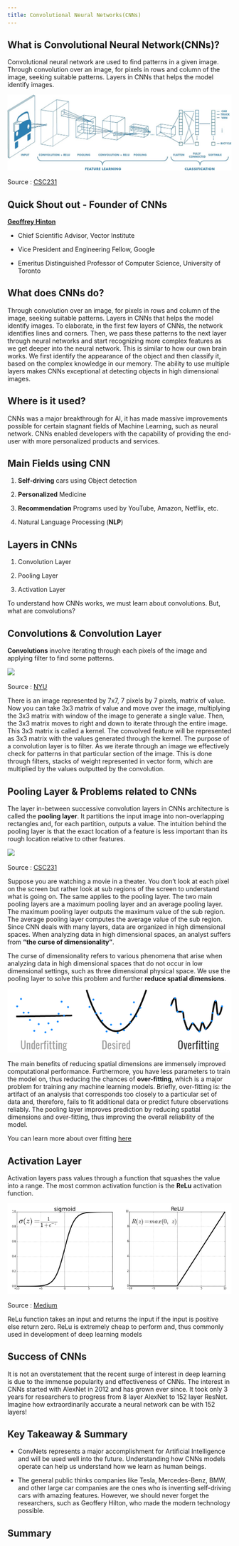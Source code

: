 ```yaml
---
title: Convolutional Neural Networks(CNNs)
---
```


What is Convolutional Neural Network(CNNs)?
----------

Convolutional neural network are used to find patterns in a given image. Through convolution over an image, for pixels in rows and column of the image, seeking suitable patterns. Layers in CNNs that helps the model identify images. 

![](<../images/cnns.jpg>)

Source : [CSC231](http://cs231n.github.io/convolutional-networks/)

Quick Shout out - Founder of CNNs
----------
[**Geoffrey Hinton**](http://www.cs.toronto.edu/~hinton/) 

- Chief Scientific Advisor, Vector Institute 

- Vice President and Engineering Fellow, Google 

- Emeritus Distinguished Professor of Computer Science, University of Toronto 


What does CNNs do?
-------------------

Through convolution over an image, for pixels in rows and column of the image, seeking suitable patterns.
Layers in CNNs that helps the model identify images. To elaborate, in the first few layers of CNNs, the network identifies 
 lines and corners. Then, we pass these patterns to the next layer through neural networks and start recognizing more complex 
 features as we get deeper into the neural network. This is similar to how our own brain works. We first identify the 
 appearance of the object and then classify it, based on the complex knowledge in our memory. The ability to use multiple 
 layers makes CNNs exceptional at detecting objects in high dimensional images.

Where is it used?
-------------------

CNNs was a major breakthrough for AI, it has made massive improvements possible for certain stagnant fields of Machine Learning, such as neural network. CNNs enabled developers with the capability of providing the end-user with more personalized products and services.

## Main Fields using CNN

1) **Self-driving** cars using Object detection

2) **Personalized** Medicine

3) **Recommendation** Programs used by YouTube, Amazon, Netflix, etc.

4) Natural Language Processing (**NLP**)


Layers in CNNs
-------------------
1) Convolution Layer 

2) Pooling Layer

3) Activation Layer 

To understand how CNNs works, we must learn about convolutions. But, what are convolutions? 

Convolutions & Convolution Layer
-------------------

**Convolutions** involve iterating through each pixels of the image and applying filter to find some patterns.

![](<../images/convgif.gif>)

Source : [NYU](https://cs.nyu.edu/~fergus/tutorials/deep_learning_cvpr12/)

There is an image represented by 7x7, 7 pixels by 7 pixels, 
matrix of value. Now you can take 3x3 matrix of value and move over the image, multiplying the 3x3 matrix with window of 
the image to generate a single value. Then, the 3x3 matrix moves to right and down to iterate through the entire image. 
This 3x3 matrix is called a kernel. The convolved feature will be represented as 3x3 matrix with the values generated 
through the kernel. The purpose of a convolution layer is to filter. As we iterate through an image we effectively check 
for patterns in that particular section of the image. This is done through filters, stacks of weight represented in vector 
form, which are multiplied by the values outputted by the convolution.

Pooling Layer & Problems related to CNNs
-------------------
The layer in-between successive convolution layers in CNNs architecture is called the **pooling layer**. It partitions the input 
image into non-overlapping rectangles and, for each partition, outputs a value. The intuition behind the pooling layer is that 
the exact location of a feature is less important than its rough location relative to other features.
 
 ![](https://medium.com/predict/what-overfitting-is-and-how-to-fix-it-887da4bf2cba)
 
 Source : [CSC231](http://cs231n.github.io/convolutional-networks/)
 
 Suppose you are watching a movie in a theater. You don’t look at each pixel on the screen but rather look at sub regions of the screen to understand what 
is going on. The same applies to the pooling layer. The two main pooling layers are a maximum pooling layer and an average pooling 
layer. The maximum pooling layer outputs the maximum value of the sub region. The average pooling layer computes the average value 
of the sub region. Since CNN deals with many layers, data are organized in high dimensional spaces. When analyzing data in high 
dimensional spaces, an analyst suffers from **“the curse of dimensionality”**. 

The curse of dimensionality refers to various phenomena that arise when analyzing data in high dimensional spaces that do not occur 
in low dimensional settings, such as three dimensional 
 physical space. We use the pooling layer to solve this problem and further **reduce spatial dimensions**. 
 
 ![](<../images/overfit.png>)
 
 The main benefits of reducing 
 spatial dimensions are immensely improved computational performance. Furthermore, you have less parameters to train the model on,
  thus reducing the chances of **over-fitting**, which is a major problem for training any machine learning models. Briefly, over-fitting 
  is: the artifact of an analysis that corresponds too closely to a particular set of data and, therefore, fails to fit additional data
   or predict future observations reliably. The pooling layer improves prediction by reducing spatial dimensions and over-fitting, 
   thus improving the overall reliability of the model.
   
   You can learn more about over fitting [here](https://medium.com/predict/what-overfitting-is-and-how-to-fix-it-887da4bf2cba)
   

Activation Layer
-------------------
 Activation layers pass values through a function that squashes the value into a range. 
 The most common activation function is the **ReLu** activation function.
 
  ![](<../images/relu.png>)
  
  Source : [Medium](https://towardsdatascience.com/activation-functions-neural-networks-1cbd9f8d91d6)
  
  ReLu function takes an input and returns the input if the input is positive else return zero. 
  ReLu is extremely cheap to perform and, thus commonly used in development of deep learning models
  
Success of CNNs
-------------------
It is not an overstatement that the recent surge of interest in deep learning is due to the immense popularity and 
effectiveness of CNNs. The interest in CNNs started with AlexNet in 2012 and has grown ever since. 
It took only 3 years for researchers to progress from 8 layer AlexNet to 152 layer ResNet.
 Imagine how extraordinarily accurate a neural network can be with 152 layers! 

Key Takeaway & Summary
------------------

-   ConvNets represents a major accomplishment for Artificial Intelligence and will be used well into the future. Understanding how CNNs models operate can help us understand how we learn as human beings.

-    The general public thinks companies like Tesla, Mercedes-Benz, BMW, and other large car companies are the ones who is inventing self-driving cars with amazing features. However, we should never forget the researchers, such as Geoffery Hilton, who made the modern technology possible. 

Summary
-------------------



